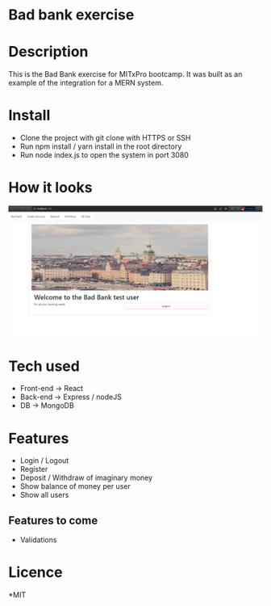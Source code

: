 # Bad bank exercise

# Description

This is the Bad Bank exercise for MITxPro bootcamp. It was built as an example of the integration for a MERN system.

# Install

* Clone the project with git clone with HTTPS or SSH
* Run npm install / yarn install in the root directory
* Run node index.js to open the system in port 3080

# How it looks

![Alt text](./img/badbank_front.png)

# Tech used

* Front-end ->  React
* Back-end -> Express / nodeJS
* DB -> MongoDB

# Features

* Login / Logout
* Register
* Deposit / Withdraw of imaginary money
* Show balance of money per user
* Show all users

## Features to come

* Validations

# Licence

*MIT